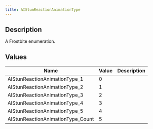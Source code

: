 ```yaml
---
title: AIStunReactionAnimationType
---
```

## Description

A Frostbite enumeration.

## Values

| Name                               | Value | Description |
| ---------------------------------- | ----- | ----------- |
| AIStunReactionAnimationType\_1     | 0     |             |
| AIStunReactionAnimationType\_2     | 1     |             |
| AIStunReactionAnimationType\_3     | 2     |             |
| AIStunReactionAnimationType\_4     | 3     |             |
| AIStunReactionAnimationType\_5     | 4     |             |
| AIStunReactionAnimationType\_Count | 5     |             |
